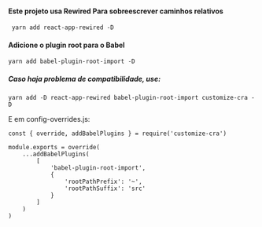 #### Este projeto usa Rewired Para sobreescrever caminhos relativos

` yarn add react-app-rewired -D`

#### Adicione o plugin root para o Babel

`yarn add babel-plugin-root-import -D`

##### Caso haja problema de compatibilidade, use:

`yarn add -D react-app-rewired babel-plugin-root-import customize-cra -D`

E em config-overrides.js:

    const { override, addBabelPlugins } = require('customize-cra')

    module.exports = override(
        ...addBabelPlugins(
            [
                'babel-plugin-root-import',
                {
                    'rootPathPrefix': '~',
                    'rootPathSuffix': 'src'
                }
            ]
        )
    )
